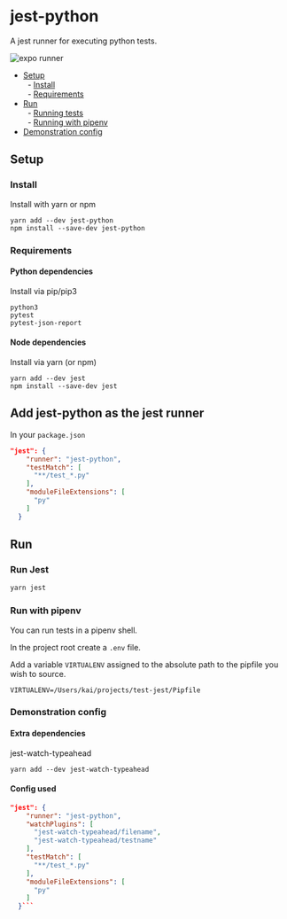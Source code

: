 # jest-python

A jest runner for executing python tests.

![expo runner](/jest-python-2.gif?raw=true)

- [Setup](#setup)  
  &nbsp;&nbsp;- [Install](#install)  
  &nbsp;&nbsp;- [Requirements](#install)
- [Run](#run)  
  &nbsp;&nbsp;- [Running tests](#run-jest)  
  &nbsp;&nbsp;- [Running with pipenv](#run-with-pipenv)
- [Demonstration config](#demonstration-config)

## Setup

### Install

Install with yarn or npm

```
yarn add --dev jest-python
npm install --save-dev jest-python
```

### Requirements

#### Python dependencies

Install via pip/pip3

```
python3
pytest
pytest-json-report
```

#### Node dependencies

Install via yarn (or npm)

```
yarn add --dev jest
npm install --save-dev jest
```

## Add jest-python as the jest runner

In your `package.json`

```json
"jest": {
    "runner": "jest-python",
    "testMatch": [
      "**/test_*.py"
    ],
    "moduleFileExtensions": [
      "py"
    ]
  }
```

## Run

### Run Jest

```bash
yarn jest
```

### Run with pipenv

You can run tests in a pipenv shell.

In the project root create a `.env` file.

Add a variable `VIRTUALENV` assigned to the absolute path to the pipfile you wish to source.

```
VIRTUALENV=/Users/kai/projects/test-jest/Pipfile
```

### Demonstration config

#### Extra dependencies

jest-watch-typeahead

```
yarn add --dev jest-watch-typeahead
```

#### Config used

````json
"jest": {
    "runner": "jest-python",
    "watchPlugins": [
      "jest-watch-typeahead/filename",
      "jest-watch-typeahead/testname"
    ],
    "testMatch": [
      "**/test_*.py"
    ],
    "moduleFileExtensions": [
      "py"
    ]
  }```
````
